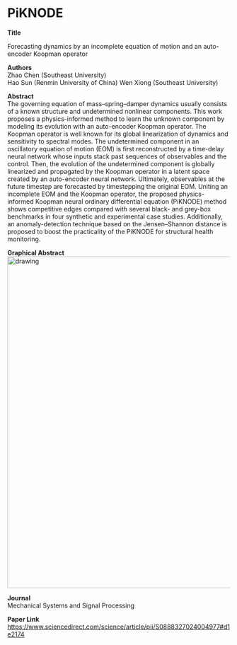 # PiKNODE
**Title**

Forecasting dynamics by an incomplete equation of motion and an auto-encoder Koopman operator

**Authors**  
Zhao Chen (Southeast University)  
Hao Sun (Renmin University of China)
Wen Xiong (Southeast University)

**Abstract**  
The governing equation of mass–spring–damper dynamics usually consists of a known structure and undetermined nonlinear components. This work proposes a physics-informed method to learn the unknown component by modeling its evolution with an auto-encoder Koopman operator. The Koopman operator is well known for its global linearization of dynamics and sensitivity to spectral modes. The undetermined component in an oscillatory equation of motion (EOM) is first reconstructed by a time-delay neural network whose inputs stack past sequences of observables and the control. Then, the evolution of the undetermined component is globally linearized and propagated by the Koopman operator in a latent space created by an auto-encoder neural network. Ultimately, observables at the future timestep are forecasted by timestepping the original EOM. Uniting an incomplete EOM and the Koopman operator, the proposed physics-informed Koopman neural ordinary differential equation (PiKNODE) method shows competitive edges compared with several black- and grey-box benchmarks in four synthetic and experimental case studies. Additionally, an anomaly-detection technique based on the Jensen–Shannon distance is proposed to boost the practicality of the PiKNODE for structural health monitoring.

**Graphical Abstract**  
<img src="concept.jpg" alt="drawing" width="750"/>

**Journal**  
Mechanical Systems and Signal Processing

**Paper Link**  
https://www.sciencedirect.com/science/article/pii/S0888327024004977#d1e2174
